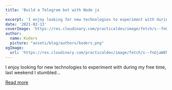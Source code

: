 ```yaml
---
title: 'Build a Telegram bot with Node js
'
excerpt: 'I enjoy looking for new technologies to experiment with during my free time, last weekend I stumbled...'
date: '2021-02-13'
coverImage: 'https://res.cloudinary.com/practicaldev/image/fetch/s--fnGjaWEM--/c_imagga_scale,f_auto,fl_progressive,h_420,q_auto,w_1000/https://dev-to-uploads.s3.amazonaws.com/i/b2mbr06awxjm6zcm2g7a.jpg'
author:
  name: Koders
  picture: "assets/blog/authors/koders.png"
ogImage:
  url: 'https://res.cloudinary.com/practicaldev/image/fetch/s--fnGjaWEM--/c_imagga_scale,f_auto,fl_progressive,h_420,q_auto,w_1000/https://dev-to-uploads.s3.amazonaws.com/i/b2mbr06awxjm6zcm2g7a.jpg'
---
```


I enjoy looking for new technologies to experiment with during my free time, last weekend I stumbled...

[Read more](https://dev.to/benjami51033333/build-a-bot-with-telegram-and-ibm-watson-io5)
